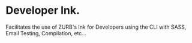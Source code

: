 # Developer Ink.

Facilitates the use of ZURB's Ink for Developers using the CLI with SASS, Email Testing, Compilation, etc...
